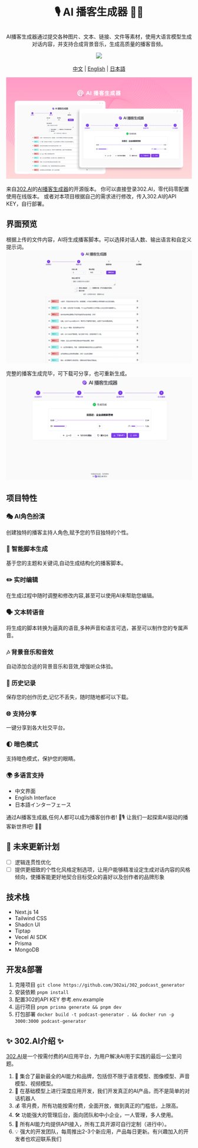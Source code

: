 # <p align="center">🎙️ AI 播客生成器 🚀✨</p>

<p align="center">AI播客生成器通过提交各种图片、文本、链接、文件等素材，使用大语言模型生成对话内容，并支持合成背景音乐，生成高质量的播客音频。</p>

<p align="center"><a href="https://302.ai/tools/word/" target="blank"><img src="https://file.302ai.cn/gpt/imgs/github/302_badge.png" /></a></p >

<p align="center"><a href="README zh.md">中文</a> | <a href="README.md">English</a> | <a href="README_ja.md">日本語</a></p>

![一、选择素材](docs/播客生成器.png)      

来自[302.AI](https://302.ai)的[AI播客生成器](https://302.ai/tools/podcast/)的开源版本。
你可以直接登录302.AI，零代码零配置使用在线版本。
或者对本项目根据自己的需求进行修改，传入302.AI的API KEY，自行部署。

## 界面预览
根据上传的文件内容，AI将生成播客脚本。可以选择对话人数、输出语言和自定义提示词。
![一、选择素材](docs/播客1.jpg)      

完整的播客生成完毕，可下载可分享，也可重新生成。
![一、选择素材](docs/播客2.png)


## 项目特性
### 🎭 AI角色扮演
  创建独特的播客主持人角色,赋予您的节目独特的个性。
### 📝 智能脚本生成
  基于您的主题和关键词,自动生成结构化的播客脚本。
### ✏️ 实时编辑
  在生成过程中随时调整和修改内容,甚至可以使用AI来帮助您编辑。
### 🗣️ 文本转语音
  将生成的脚本转换为逼真的语音,多种声音和语言可选，甚至可以制作您的专属声音。
### 🎶 背景音乐和音效
  自动添加合适的背景音乐和音效,增强听众体验。
### 📜 历史记录
  保存您的创作历史,记忆不丢失，随时随地都可以下载。
### 🌐 支持分享
  一键分享到各大社交平台。
### 🌓 暗色模式
  支持暗色模式，保护您的眼睛。
### 🌍 多语言支持
  - 中文界面
  - English Interface
  - 日本語インターフェース


通过Ai播客生成器,任何人都可以成为播客创作者! 🎉🎙️ 让我们一起探索AI驱动的播客新世界吧! 🌟🚀

## 🚩 未来更新计划
- [ ] 逻辑连贯性优化
- [ ] 提供更细致的个性化风格定制选项，让用户能够精准设定生成对话内容的风格倾向，使播客能更好地契合目标受众的喜好以及创作者的品牌形象
  
## 技术栈
- Next.js 14
- Tailwind CSS
- Shadcn UI
- Tiptap
- Vecel AI SDK
- Prisma
- MongoDB

## 开发&部署
1. 克隆项目 `git clone https://github.com/302ai/302_podcast_generator`
2. 安装依赖 `pnpm install`
3. 配置302的API KEY 参考.env.example
4. 运行项目 `pnpm prisma generate && pnpm dev`
5. 打包部署 `docker build -t podcast-generator . && docker run -p 3000:3000 podcast-generator`


## ✨ 302.AI介绍 ✨
[302.AI](https://302.ai)是一个按需付费的AI应用平台，为用户解决AI用于实践的最后一公里问题。
1. 🧠 集合了最新最全的AI能力和品牌，包括但不限于语言模型、图像模型、声音模型、视频模型。
2. 🚀 在基础模型上进行深度应用开发，我们开发真正的AI产品，而不是简单的对话机器人
3. 💰 零月费，所有功能按需付费，全面开放，做到真正的门槛低，上限高。
4. 🛠 功能强大的管理后台，面向团队和中小企业，一人管理，多人使用。
5. 🔗 所有AI能力均提供API接入，所有工具开源可自行定制（进行中）。
6. 💡 强大的开发团队，每周推出2-3个新应用，产品每日更新。有兴趣加入的开发者也欢迎联系我们

